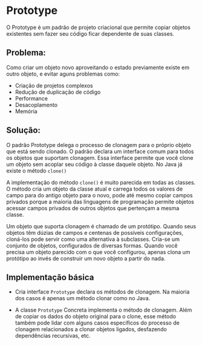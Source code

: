 # Prototype

O Prototype é um padrão de projeto criacional que permite copiar objetos existentes sem fazer seu código ficar dependente de suas classes.


## Problema:

Como criar um objeto novo aproveitando o estado previamente existe em outro objeto, e evitar aguns problemas como:

- Criação de projetos complexos
- Redução de duplicação de código
- Performance
- Desacoplamento
- Memória

## Solução:

O padrão Prototype delega o processo de clonagem para o próprio objeto que está sendo clonado. O padrão declara um interface comum para todos os objetos que suportam clonagem. Essa interface permite que você clone um objeto sem acoplar seu código à classe daquele objeto. No Java já existe o método `clone()`

A implementação do método `clone()` é muito parecida em todas as classes. O método cria um objeto da classe atual e carrega todos os valores de campo para do antigo objeto para o novo, pode até mesmo copiar campos privados porque a maioria das linguagens de programação permite objetos acessar campos privados de outros objetos que pertençam a mesma classe.

Um objeto que suporta clonagem é chamado de um protótipo. Quando seus objetos têm dúzias de campos e centenas de possíveis configurações, cloná-los pode servir como uma alternativa à subclasses. Cria-se um conjunto de objetos, configurados de diversas formas. Quando você precisa um objeto parecido com o que você configurou, apenas clona um protótipo ao invés de construir um novo objeto a partir do nada.

## Implementação básica

- Cria interface `Prototype` declara os métodos de clonagem. Na maioria dos casos é apenas um método clonar como no Java.

- A classe `Prototype` Concreta implementa o método de clonagem. Além de copiar os dados do objeto original para o clone, esse método também pode lidar com alguns casos específicos do processo de clonagem relacionados a clonar objetos ligados, desfazendo dependências recursivas, etc.
